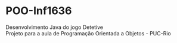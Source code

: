 # POO-Inf1636
Desenvolvimento Java do jogo Detetive<br/>
Projeto para a aula de Programação Orientada a Objetos - PUC-Rio

